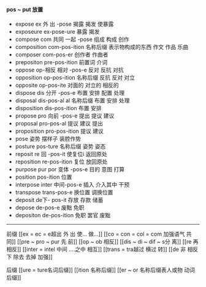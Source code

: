 #### pos ~ put 放置

- expose ex 外 出 -pose  揭露  揭发 使暴露
- exposeure ex-pose-ure 暴露 揭发 
- compose com 共同 一起 -pose 组成 构成 创作
- composition com-pos-ition 名称后缀 表示物构成的东西  作文 作品 乐曲
- composer com-pos-er 创作者 作曲者
- prepositon pre-pos-ition 前置词 介词
- oppose op-相反 相对 -pos-e 反对 反抗 对抗
- opposition  op-pos-ition 名称后缀  反抗  反对 对立
- opposite op-pos-ite 对面的 对立的 相反的
- dispose dis 分开 -pos-e 布置 安排 配置 处理
- disposal dis-pos-al al 名称后缀  布置 安排 处理
- disposition dis-pos-ition  布置 安排
- propose  pro 向前 -pos-e 提出 提议 建议
- proposal pro-pos-al 提议 建议 提出
- proposition pro-pos-ition 提议 建议
- pose 姿势 摆样子 装腔作势
- posture pos-ture  名称后缀 姿势 姿态
- reposit re 回  -pos-it  使复位i 返回原处
- reposition re-pos-ition 复位  放回原处 
- purpose pur por 变体 -pos-e 目的 意图 打算
- position pos-ition  位置
- interpose inter 中间-pos-e  插入 介入其中  干预
- transpose trans-pos-e 换位置  调换位置
- deposit de下- pos-it 存放 存款 储蓄 
- depose de-pos-e 废黜  免职 
- depositon de-pos-ition 免职 罢官  废黜 

---
前缀
[[ex  = ec = e超出 外 出 使... 做...]]
[[co = con  = col = com  加强语气 共同]]
[[pre  ~ pro ~ pur 先 前]]
[[op ~ ob 相反]]
[[dis  ~ di ~ dif ~ s分 离]]
[[re  再  相反]]
[[inter = intel 中间 ....之中 相互]]
[[trans  = tra越过 横过 转]]
[[de   非 相反 下 除去 去掉 加强]]

后缀
[[ure = ture名词后缀]]
[[ition 名称后缀]]
[[er  ~ or 名称后缀表人或物 动词后缀]]